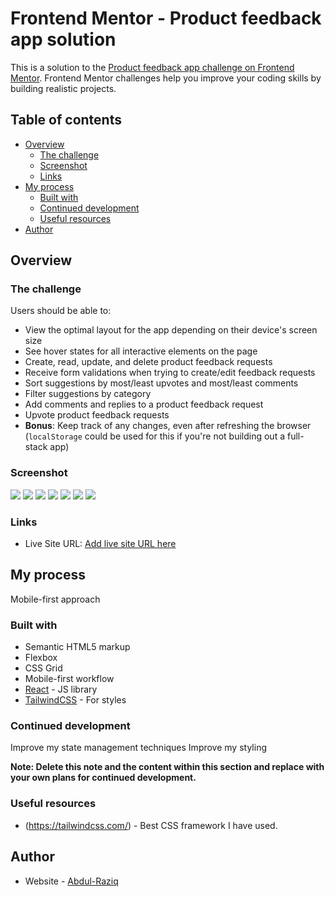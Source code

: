 # Frontend Mentor - Product feedback app solution

This is a solution to the [Product feedback app challenge on Frontend Mentor](https://www.frontendmentor.io/challenges/product-feedback-app-wbvUYqjR6). Frontend Mentor challenges help you improve your coding skills by building realistic projects.

## Table of contents

- [Overview](#overview)
  - [The challenge](#the-challenge)
  - [Screenshot](#screenshot)
  - [Links](#links)
- [My process](#my-process)
  - [Built with](#built-with)
  - [Continued development](#continued-development)
  - [Useful resources](#useful-resources)
- [Author](#author)


## Overview

### The challenge

Users should be able to:

- View the optimal layout for the app depending on their device's screen size
- See hover states for all interactive elements on the page
- Create, read, update, and delete product feedback requests
- Receive form validations when trying to create/edit feedback requests
- Sort suggestions by most/least upvotes and most/least comments
- Filter suggestions by category
- Add comments and replies to a product feedback request
- Upvote product feedback requests
- **Bonus**: Keep track of any changes, even after refreshing the browser (`localStorage` could be used for this if you're not building out a full-stack app)

### Screenshot

![](./screenshots/LandingPage.png)
![](./screenshots/FeedbackDetails.png)
![](./screenshots/AddFeedback.png)
![](./screenshots/404Page.png)
![](./screenshots/NoFeedback.png)
![](./screenshots/EditFeedback.png)
![](./screenshots/Roadmap.png)


### Links

- Live Site URL: [Add live site URL here](https://product-feedback-six.vercel.app/)

## My process
Mobile-first approach

### Built with

- Semantic HTML5 markup
- Flexbox
- CSS Grid
- Mobile-first workflow
- [React](https://reactjs.org/) - JS library
- [TailwindCSS](https://tailwindcss.com/) - For styles


### Continued development

Improve my state management techniques
Improve my styling

**Note: Delete this note and the content within this section and replace with your own plans for continued development.**

### Useful resources

- (https://tailwindcss.com/) - Best CSS framework I have used.

## Author

- Website - [Abdul-Raziq](https://www.your-site.com)
